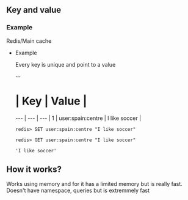 ## Key and value
### Example
Redis/Main cache
- Example
    
    Every key is unique and point to a value
    
    -- 
    #   | Key   | Value |
    --- | ---   | --- |
    1   | user:spain:centre | I like soccer |
    
    ``
    redis> SET user:spain:centre "I like soccer" 
    ``
    
    ``
    redis> GET user:spain:centre "I like soccer"
    ``
    
    ``'I like soccer'``

## How it works?
Works using memory and for it has a limited memory but is really fast.
Doesn't have namespace, queries but is extremmely fast    